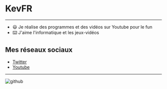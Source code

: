 
# KevFR

<hr>

* :smiley: Je réalise des programmes et des vidéos sur Youtube pour le fun
* :keyboard: J'aime l'informatique et les jeux-vidéos 

## Mes réseaux sociaux

* [Twitter](https://twitter.com/KevFR2)
* [Youtube](https://www.youtube.com/channel/UCCPSET9zTIvoaK-WwoAe-Gw)

<hr>

![github](https://user-images.githubusercontent.com/70813133/180793588-878bf405-2a7b-466d-9325-d2fcdbe0663e.png)

